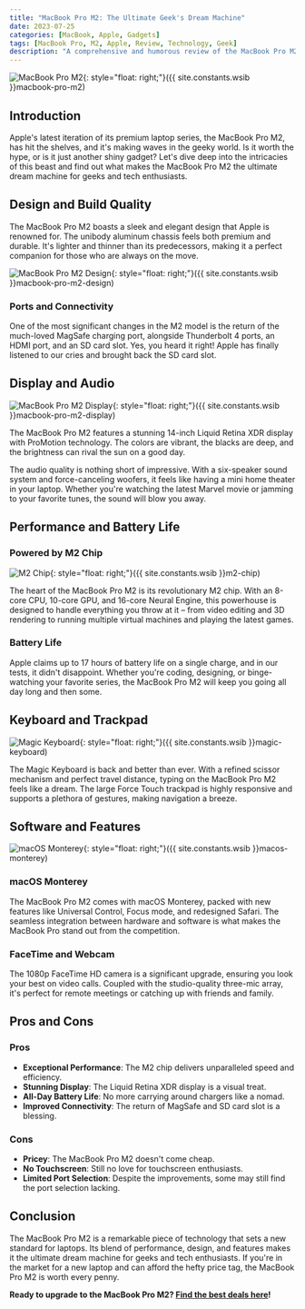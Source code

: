 ```yaml
---
title: "MacBook Pro M2: The Ultimate Geek's Dream Machine"
date: 2023-07-25
categories: [MacBook, Apple, Gadgets]
tags: [MacBook Pro, M2, Apple, Review, Technology, Geek]
description: "A comprehensive and humorous review of the MacBook Pro M2, exploring its features, performance, and why it's the ultimate geek's dream machine."
---
```


![MacBook Pro M2](https://www.apple.com/v/macbook-pro-m2/a/images/overview/hero_endframe__e6khcva4hkeq_large.jpg){: style="float: right;"}({{ site.constants.wsib }}macbook-pro-m2)

## Introduction

Apple's latest iteration of its premium laptop series, the MacBook Pro M2, has hit the shelves, and it's making waves in the geeky world. Is it worth the hype, or is it just another shiny gadget? Let's dive deep into the intricacies of this beast and find out what makes the MacBook Pro M2 the ultimate dream machine for geeks and tech enthusiasts.

## Design and Build Quality

The MacBook Pro M2 boasts a sleek and elegant design that Apple is renowned for. The unibody aluminum chassis feels both premium and durable. It's lighter and thinner than its predecessors, making it a perfect companion for those who are always on the move.

![MacBook Pro M2 Design](https://www.apple.com/v/macbook-pro-m2/a/images/overview/design__c2u6xn6rvs2u_large.jpg){: style="float: right;"}({{ site.constants.wsib }}macbook-pro-m2-design)

### Ports and Connectivity

One of the most significant changes in the M2 model is the return of the much-loved MagSafe charging port, alongside Thunderbolt 4 ports, an HDMI port, and an SD card slot. Yes, you heard it right! Apple has finally listened to our cries and brought back the SD card slot.

## Display and Audio

![MacBook Pro M2 Display](https://www.apple.com/v/macbook-pro-m2/a/images/overview/display__e7k5zj7n0heq_large.jpg){: style="float: right;"}({{ site.constants.wsib }}macbook-pro-m2-display)

The MacBook Pro M2 features a stunning 14-inch Liquid Retina XDR display with ProMotion technology. The colors are vibrant, the blacks are deep, and the brightness can rival the sun on a good day.

The audio quality is nothing short of impressive. With a six-speaker sound system and force-canceling woofers, it feels like having a mini home theater in your laptop. Whether you're watching the latest Marvel movie or jamming to your favorite tunes, the sound will blow you away.

## Performance and Battery Life

### Powered by M2 Chip

![M2 Chip](https://www.apple.com/v/macbook-pro-m2/a/images/overview/m2__e4e6lfmu0sey_large.jpg){: style="float: right;"}({{ site.constants.wsib }}m2-chip)

The heart of the MacBook Pro M2 is its revolutionary M2 chip. With an 8-core CPU, 10-core GPU, and 16-core Neural Engine, this powerhouse is designed to handle everything you throw at it – from video editing and 3D rendering to running multiple virtual machines and playing the latest games.

### Battery Life

Apple claims up to 17 hours of battery life on a single charge, and in our tests, it didn't disappoint. Whether you're coding, designing, or binge-watching your favorite series, the MacBook Pro M2 will keep you going all day long and then some.

## Keyboard and Trackpad

![Magic Keyboard](https://www.apple.com/v/macbook-pro-m2/a/images/overview/keyboard__f5dhn0m5h16m_large.jpg){: style="float: right;"}({{ site.constants.wsib }}magic-keyboard)

The Magic Keyboard is back and better than ever. With a refined scissor mechanism and perfect travel distance, typing on the MacBook Pro M2 feels like a dream. The large Force Touch trackpad is highly responsive and supports a plethora of gestures, making navigation a breeze.

## Software and Features

![macOS Monterey](https://www.apple.com/v/macbook-pro-m2/a/images/overview/macos__c1hwqr0tmcq6_large.jpg){: style="float: right;"}({{ site.constants.wsib }}macos-monterey)

### macOS Monterey

The MacBook Pro M2 comes with macOS Monterey, packed with new features like Universal Control, Focus mode, and redesigned Safari. The seamless integration between hardware and software is what makes the MacBook Pro stand out from the competition.

### FaceTime and Webcam

The 1080p FaceTime HD camera is a significant upgrade, ensuring you look your best on video calls. Coupled with the studio-quality three-mic array, it's perfect for remote meetings or catching up with friends and family.

## Pros and Cons

### Pros

- **Exceptional Performance**: The M2 chip delivers unparalleled speed and efficiency.
- **Stunning Display**: The Liquid Retina XDR display is a visual treat.
- **All-Day Battery Life**: No more carrying around chargers like a nomad.
- **Improved Connectivity**: The return of MagSafe and SD card slot is a blessing.

### Cons

- **Pricey**: The MacBook Pro M2 doesn't come cheap.
- **No Touchscreen**: Still no love for touchscreen enthusiasts.
- **Limited Port Selection**: Despite the improvements, some may still find the port selection lacking.

## Conclusion

The MacBook Pro M2 is a remarkable piece of technology that sets a new standard for laptops. Its blend of performance, design, and features makes it the ultimate dream machine for geeks and tech enthusiasts. If you're in the market for a new laptop and can afford the hefty price tag, the MacBook Pro M2 is worth every penny.

**Ready to upgrade to the MacBook Pro M2? [Find the best deals here](https://www.apple.com/shop/buy-mac/macbook-pro)!**
